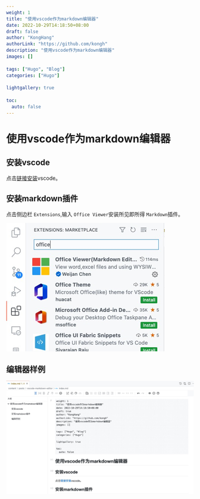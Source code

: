 ```yaml
---
weight: 1
title: "使用vscode作为markdown编辑器"
date: 2022-10-29T14:18:50+08:00
draft: false
author: "KongHang"
authorLink: "https://github.com/kongh"
description: "使用vscode作为markdown编辑器"
images: []

tags: ["Hugo", "Blog"]
categories: ["Hugo"]

lightgallery: true

toc:
  auto: false
---
```

# 使用vscode作为markdown编辑器

## 安装vscode

点击[链接安装](https://code.visualstudio.com/download "安装vscode")vscode。

## 安装markdown插件

点击侧边栏 `Extensions`,输入 `Office Viewer`安装所见即所得 `Markdown`插件。

![Markdown Plugin](markdown-plugin.jpg "Markdown Plugin")

## 编辑器样例

![Markdown Editor Sample](markdown-sample.jpg "Markdown Editor Sample")

